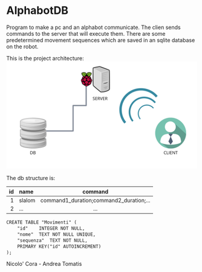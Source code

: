 # AlphabotDB
Program to make a pc and an alphabot communicate.
The clien sends commands to the server that will execute them.
There are some predetermined movement sequences which are saved in an sqlite database on the robot.

This is the project architecture:
![Immagine nel web](scheme.png "schema progetto")

The db structure is:

|id|name|command|
|-:|:-|:-:|
|1|slalom|command1_duration;command2_duration;...|
|2|...|...|


```
CREATE TABLE "Movimenti" (
	"id"	INTEGER NOT NULL,
	"nome"	TEXT NOT NULL UNIQUE,
	"sequenza"	TEXT NOT NULL,
	PRIMARY KEY("id" AUTOINCREMENT)
);
```
Nicolo' Cora - Andrea Tomatis
